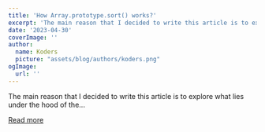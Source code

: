 ```yaml
---
title: 'How Array.prototype.sort() works?'
excerpt: 'The main reason that I decided to write this article is to explore what lies under the hood of the...'
date: '2023-04-30'
coverImage: ''
author:
  name: Koders
  picture: "assets/blog/authors/koders.png"
ogImage:
  url: ''
---
```


The main reason that I decided to write this article is to explore what lies under the hood of the...

[Read more](https://dev.to/bekmurzintimur/how-arrayprototypesort-works-3kcn)

